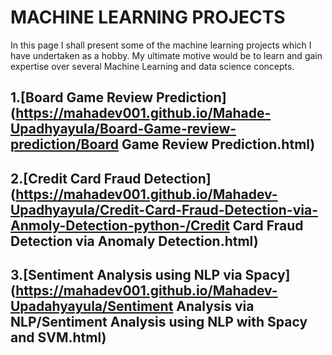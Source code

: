 # MACHINE LEARNING PROJECTS
In this page I shall present some of the machine learning projects which I have undertaken as a hobby. My ultimate motive would be to learn and gain expertise over several Machine Learning and data science concepts.


## 1.[Board Game Review Prediction](https://mahadev001.github.io/Mahade-Upadhyayula/Board-Game-review-prediction/Board Game Review Prediction.html)
## 2.[Credit Card Fraud Detection](https://mahadev001.github.io/Mahadev-Upadhyayula/Credit-Card-Fraud-Detection-via-Anmoly-Detection-python-/Credit Card Fraud Detection via Anomaly Detection.html)
## 3.[Sentiment Analysis using NLP via Spacy](https://mahadev001.github.io/Mahadev-Upadahyayula/Sentiment Analysis via NLP/Sentiment Analysis using NLP with Spacy and SVM.html)

